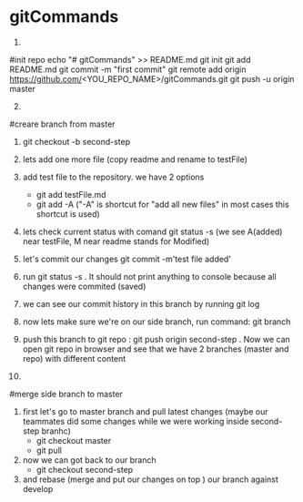 # gitCommands

1)
#init repo 
echo "# gitCommands" >> README.md
git init
git add README.md
git commit -m "first commit"
git remote add origin https://github.com/<YOU_REPO_NAME>/gitCommands.git
git push -u origin master

2)
#creare branch from master
1) git checkout -b second-step
2) lets add one more file (copy readme and rename to testFile)
3) add test file to the repository. we have 2 options 
   - git add testFile.md
   - git add -A ("-A" is shortcut for "add all new files" in most cases this shortcut is used)
4) lets check current status with comand git status -s (we see A(added) near testFile, M near readme stands for Modified)
5) let's commit our changes   git commit -m'test file added' 
6) run git status -s . It should not print anything to console because all changes were commited (saved)
7) we can see our commit history in this branch by running git log
8) now lets make sure we're on our side branch, run command: git branch
9) push this branch to git repo : git push origin second-step . Now we can open git repo in browser and see that we have 2 branches (master and repo) with different content 

3)
#merge side branch to master 

1) first let's go to master branch and pull latest changes (maybe our teammates did some changes while we were working inside second-step branhc)
   - git checkout master 
   - git pull 
2) now we can got back to our branch 
   - git checkout second-step
3) and rebase (merge and put our changes on top ) our branch against develop

